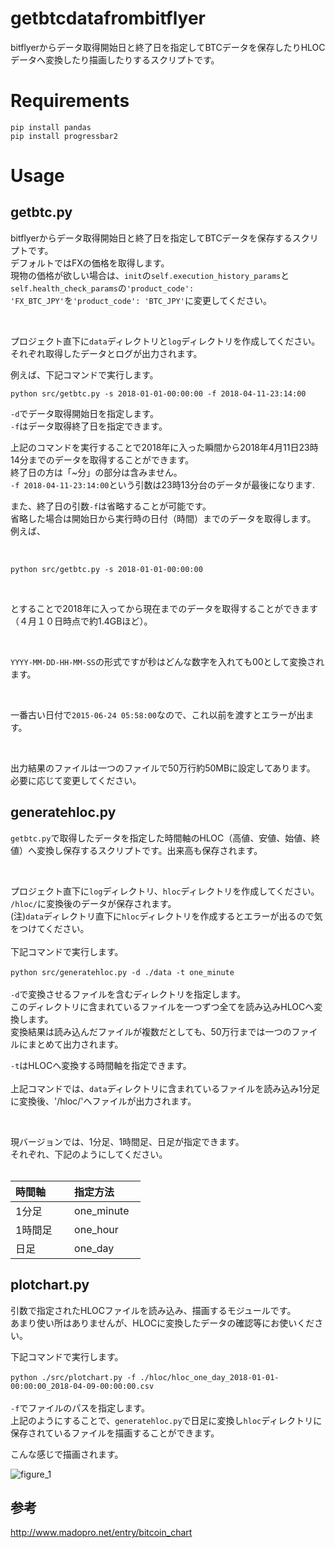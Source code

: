 # getbtcdatafrombitflyer
bitflyerからデータ取得開始日と終了日を指定してBTCデータを保存したりHLOCデータへ変換したり描画したりするスクリプトです。 <br>

# Requirements
`pip install pandas` <br>
`pip install progressbar2` <br>

# Usage
## getbtc.py
bitflyerからデータ取得開始日と終了日を指定してBTCデータを保存するスクリプトです。 <br>
デフォルトではFXの価格を取得します。<br>
現物の価格が欲しい場合は、`init`の`self.execution_history_params`と`self.health_check_params`の`'product_code': 'FX_BTC_JPY'`を`'product_code': 'BTC_JPY'`に変更してください。<br>

 <br>
 
プロジェクト直下に`data`ディレクトリと`log`ディレクトリを作成してください。 <br>
それぞれ取得したデータとログが出力されます。 <br>

例えば、下記コマンドで実行します。 <br>

`python src/getbtc.py -s 2018-01-01-00:00:00 -f 2018-04-11-23:14:00` <br>

`-d`でデータ取得開始日を指定します。 <br>
`-f`はデータ取得終了日を指定できます。 <br>

上記のコマンドを実行することで2018年に入った瞬間から2018年4月11日23時14分までのデータを取得することができます。 <br>
終了日の方は「~分」の部分は含みません。 <br>
`-f 2018-04-11-23:14:00`という引数は23時13分台のデータが最後になります. <br>

また、終了日の引数`-f`は省略することが可能です。 <br>
省略した場合は開始日から実行時の日付（時間）までのデータを取得します。 <br>
例えば、<br>

 <br>
 
`python src/getbtc.py -s 2018-01-01-00:00:00` <br>

<br>

とすることで2018年に入ってから現在までのデータを取得することができます（４月１０日時点で約1.4GBほど）。 <br>

 <br>
 
`YYYY-MM-DD-HH-MM-SS`の形式ですが秒はどんな数字を入れても00として変換されます。 <br>

 <br>
 
一番古い日付で`2015-06-24 05:58:00`なので、これ以前を渡すとエラーが出ます。 <br>

 <br>
 
出力結果のファイルは一つのファイルで50万行約50MBに設定してあります。 <br>
必要に応じて変更してください。 <br>

## generatehloc.py
`getbtc.py`で取得したデータを指定した時間軸のHLOC（高値、安値、始値、終値）へ変換し保存するスクリプトです。出来高も保存されます。 <br>

<br>

プロジェクト直下に`log`ディレクトリ、`hloc`ディレクトリを作成してください。 <br>
`/hloc/`に変換後のデータが保存されます。 <br>
(注)`data`ディレクトリ直下に`hloc`ディレクトリを作成するとエラーが出るので気をつけてください。 <br>
<br>
下記コマンドで実行します。 <br>
 <br>
`python src/generatehloc.py -d ./data -t one_minute` <br>
 <br>
`-d`で変換させるファイルを含むディレクトリを指定します。 <br>
このディレクトリに含まれているファイルを一つずつ全てを読み込みHLOCへ変換します。 <br>
変換結果は読み込んだファイルが複数だとしても、50万行までは一つのファイルにまとめて出力されます。<br>

`-t`はHLOCへ変換する時間軸を指定できます。 <br>
<br>
上記コマンドでは、`data`ディレクトリに含まれているファイルを読み込み1分足に変換後、'/hloc/'へファイルが出力されます。 <br>

<br>

現バージョンでは、1分足、1時間足、日足が指定できます。 <br>
それぞれ、下記のようにしてください。 <br>
<br>

| 時間軸        | 指定方法          |
| --------------- |---------------|
| 1分足 | one_minute |
| 1時間足 | one_hour |
| 日足 | one_day |

## plotchart.py
引数で指定されたHLOCファイルを読み込み、描画するモジュールです。<br>
あまり使い所はありませんが、HLOCに変換したデータの確認等にお使いください。<br>

下記コマンドで実行します。 <br>
 <br>
`python ./src/plotchart.py -f ./hloc/hloc_one_day_2018-01-01-00:00:00_2018-04-09-00:00:00.csv` <br>
 <br>
`-f`でファイルのパスを指定します。<br>
上記のようにすることで、`generatehloc.py`で日足に変換し`hloc`ディレクトリに保存されているファイルを描画することができます。 <br>

こんな感じで描画されます。<br>

![figure_1](https://user-images.githubusercontent.com/25581362/38778440-b7f239ca-40f4-11e8-975c-98869eb273e9.png)

## 参考
http://www.madopro.net/entry/bitcoin_chart



